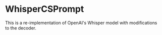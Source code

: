 # WhisperCSPrompt

This is a re-implementation of OpenAI's Whisper model with modifications to the decoder.



